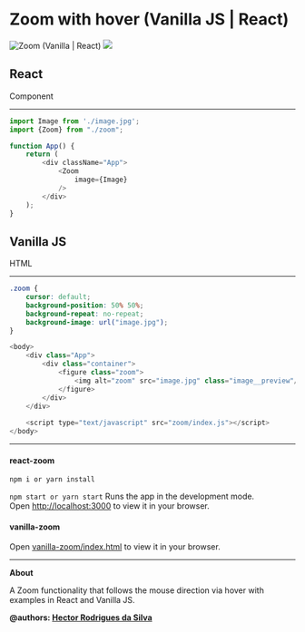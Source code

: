 # Zoom with hover (Vanilla JS | React)

<img alt="Zoom (Vanilla | React)" src="https://media.discordapp.net/attachments/794015985450352661/976484997118709840/unknown.png?width=1295&height=656"/>
<img src="https://cdn.discordapp.com/attachments/794015985450352661/976487611826843708/Screenshot_2022-05-18_11_12_32.png"/>

## React 
Component
<hr/>

```javascript
import Image from './image.jpg';
import {Zoom} from "./zoom";

function App() {
    return (
        <div className="App">
            <Zoom
                image={Image}
            />
        </div>
    );
}
```

## Vanilla JS
HTML
<hr/>

```css
.zoom {
    cursor: default;
    background-position: 50% 50%;
    background-repeat: no-repeat;
    background-image: url("image.jpg");
}
```

```javascript
<body>
    <div class="App">
        <div class="container">
            <figure class="zoom">
                <img alt="zoom" src="image.jpg" class="image__preview"/>
            </figure>
        </div>
    </div>
    
    <script type="text/javascript" src="zoom/index.js"></script>
</body>
```
<hr/>

#### react-zoom

`npm i or yarn install` 

`npm start or yarn start`
Runs the app in the development mode.\
Open [http://localhost:3000](http://localhost:3000) to view it in your browser.


#### vanilla-zoom

Open [vanilla-zoom/index.html](https://github.com/HectorFront/template-zoom-javascript/blob/main/vanilla-zoom/index.html) to view it in your browser.
<hr/>

**About**

A Zoom functionality that follows the mouse direction via hover with examples in React and Vanilla JS.

**@authors: <a href="https://github.com/HectorFront">Hector Rodrigues da Silva</a>**
